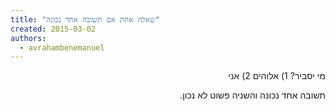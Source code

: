 ```yaml
---
title: "שאלה אחת אם תשובה אחד נכונה"
created: 2015-03-02
authors: 
  - avrahambenemanuel
---
```

<div dir="rtl">
מי יסביר? 1) אלוהים 2) אני

תשובה אחד נכונה והשניה פשוט לא נכון.
</div>